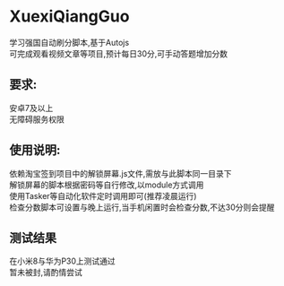 # XuexiQiangGuo
学习强国自动刷分脚本,基于Autojs<br>
可完成观看视频文章等项目,预计每日30分,可手动答题增加分数<br>

## 要求:
安卓7及以上<br>
无障碍服务权限<br>

## 使用说明:
依赖淘宝签到项目中的解锁屏幕.js文件,需放与此脚本同一目录下<br>
解锁屏幕的脚本根据密码等自行修改,以module方式调用<br>
使用Tasker等自动化软件定时调用即可(推荐凌晨运行)<br>
检查分数脚本可设置与晚上运行,当手机闲置时会检查分数,不达30分则会提醒<br>

## 测试结果
在小米8与华为P30上测试通过<br>
暂未被封,请酌情尝试<br>
